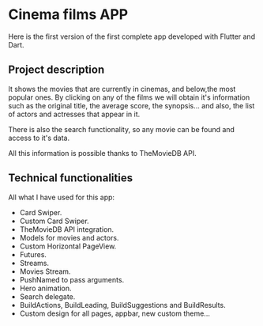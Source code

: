 # Cinema films APP

Here is the first version of the first complete app developed with Flutter and Dart.

## Project description

It shows the movies that are currently in cinemas, and below,the most popular ones. By clicking on any of the films we will obtain it's information such as the original title, the average score, the synopsis... and also, the list of actors and actresses that appear in it.

There is also the search functionality, so any movie can be found and access to it's data.

All this information is possible thanks to TheMovieDB API.

## Technical functionalities

All what I have used for this app:

- Card Swiper.
- Custom Card Swiper.
- TheMovieDB API integration.
- Models for movies and actors.
- Custom Horizontal PageView.
- Futures.
- Streams.
- Movies Stream.
- PushNamed to pass arguments.
- Hero animation.
- Search delegate.
- BuildActions, BuildLeading, BuildSuggestions and BuildResults.
- Custom design for all pages, appbar, new custom theme...

